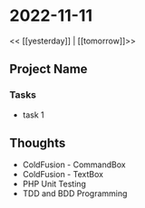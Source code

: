 # 2022-11-11
<< [[yesterday]] | [[tomorrow]]>>
## Project Name
### Tasks
- task 1


## Thoughts
- ColdFusion - CommandBox
- ColdFusion - TextBox
- PHP Unit Testing
- TDD and BDD Programming



